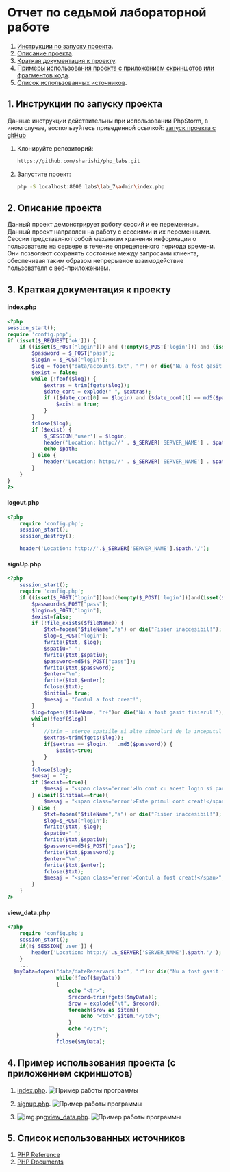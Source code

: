 # Отчет по седьмой лабораторной работе

1. [Инструкции по запуску проекта](#1-инструкции-по-запуску-проекта).
2. [Описание проекта](#2-описание-проекта).
3. [Краткая документация к проекту](#3-краткая-документация-к-проекту).
4. [Примеры использования проекта с приложением скриншотов или фрагментов кода](#4-пример-использования-проекта-с-приложением-скриншотов).
5. [Список использованных источников](#5-список-использованных-источников).

## 1. Инструкции по запуску проекта

Данные инструкции действительны при использовании PhpStorm, в ином случае, воспользуйтесь приведенной ссылкой:
[запуск проекта с gitHub](https://www.youtube.com/watch?v=6N6JFynR0gM)

1. Клонируйте репозиторий:
   ```bash
   https://github.com/sharishi/php_labs.git
2. Запустите проект:
   <!-- Если у вас есть веб-сервер (например, Apache или Nginx), настройте его так, чтобы корневой каталог указывал на
   каталог вашего проекта.  
   Если у вас нет веб-сервера, вы можете использовать встроенный сервер PHP для тестирования: -->
   ```bash 
   php -S localhost:8000 labs\lab_7\admin\index.php

## 2. Описание проекта

Данный проект демонстрирует работу сессий и ее переменных.
Данный проект направлен на работу с сессиями и их переменными. Сессии представляют собой механизм хранения информации о пользователе на сервере в течение определенного
периода времени. Они позволяют сохранять состояние между запросами клиента, обеспечивая таким образом непрерывное
взаимодействие пользователя с веб-приложением.

## 3. Краткая документация к проекту

#### index.php

```php
<?php
session_start();
require 'config.php';
if (isset($_REQUEST['ok'])) {
    if ((isset($_POST["login"])) and (!empty($_POST['login'])) and (isset($_POST["pass"])) and (!empty($_POST['pass']))) {
        $password = $_POST["pass"];
        $login = $_POST["login"];
        $log = fopen("data/accounts.txt", "r") or die("Nu a fost gasit fisierul!");
        $exist = false;
        while (!feof($log)) {
            $extras = trim(fgets($log));
            $date_cont = explode(" ", $extras);
            if (($date_cont[0] == $login) and ($date_cont[1] == md5($password))) {
                $exist = true;
            }
        }
        fclose($log);
        if ($exist) {
            $_SESSION['user'] = $login;
            header('Location: http://' . $_SERVER['SERVER_NAME'] . $path . '/view_data.php');
            echo $path;
        } else {
            header('Location: http://' . $_SERVER['SERVER_NAME'] . $path . '/');
        }
    }
}
?>

```

#### logout.php

```php
<?php
    require 'config.php';
    session_start();
    session_destroy();

    header('Location: http://'.$_SERVER['SERVER_NAME'].$path.'/');
```

#### signUp.php

```php
<?php
	session_start(); 
	require 'config.php';
	if ((isset($_POST["login"]))and(!empty($_POST['login']))and(isset($_POST["pass"]))and(!empty($_POST['pass']))) {
		$password=$_POST["pass"];
		$login=$_POST["login"];
		$exist=false;
		if (!file_exists($fileName)) {
			$txt=fopen("$fileName","a") or die("Fisier inaccesibil!");
			$log=$_POST["login"];
			fwrite($txt, $log);
			$spatiu=" ";
			fwrite($txt,$spatiu);
			$password=md5($_POST["pass"]);
			fwrite($txt,$password);
			$enter="\n";
			fwrite($txt,$enter);
			fclose($txt);
			$initial= true;
			$mesaj = "Contul a fost creat!";
		}
		$log=fopen($fileName, "r+")or die("Nu a fost gasit fisierul!");
		while(!feof($log))
		{
			//trim — sterge spatiile si alte simboluri de la inceputul si sfarsitul sirului
			$extras=trim(fgets($log));
			if($extras == $login.' '.md5($password)) {
				$exist=true;
			}
		}
		fclose($log);
		$mesaj = "";
		if ($exist==true){
			$mesaj = "<span class='error'>Un cont cu acest login si parola deja exista!!!<br />Introdu alte date pentru inregistrare!</span>";
		} elseif($initial==true){
			$mesaj = "<span class='error'>Este primul cont creat!</span>";
		} else {
			$txt=fopen("$fileName","a") or die("Fisier inaccesibil!");
			$log=$_POST["login"];
			fwrite($txt, $log);
			$spatiu=" ";
			fwrite($txt,$spatiu);
			$password=md5($_POST["pass"]);
			fwrite($txt,$password);
			$enter="\n";
			fwrite($txt,$enter);
			fclose($txt);
			$mesaj = "<span class='error'>Contul a fost creat!</span>";
		}
	}
?>
```

#### view_data.php

```php
<?php 
    require 'config.php';
    session_start(); 
    if(!$_SESSION['user']) { 
        header('Location: http://'.$_SERVER['SERVER_NAME'].$path.'/');
    }   
    ...
  $myData=fopen("data/dateRezervari.txt", "r")or die("Nu a fost gasit fisierul!");
                while(!feof($myData))
                {
                    echo "<tr>";
                    $record=trim(fgets($myData));
                    $row = explode("\t", $record);
                    foreach($row as $item){
                        echo "<td>".$item."</td>";
                    }
                    echo "</tr>";
                }
                fclose($myData);
````


## 4. Пример использования проекта (с приложением скриншотов)

1. [index.php](#indexphp).
   ![Пример работы программы](admin/images/img.png)

2. [signup.php](#signupphp).
   ![Пример работы программы](admin/images/img_1.png)

3. ![img.png](img.png)[view_data.php](#view_dataphp).
   ![Пример работы программы](admin/images/img_2.png)


## 5. Список использованных источников

1. [PHP Reference](https://www.w3schools.com/php/php_ref_overview.asp)
2. [PHP Documents](https://yaaver.com/php-help/)